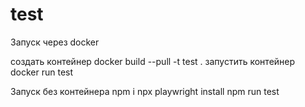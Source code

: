 # test

Запуск через docker

создать контейнер docker build --pull -t test .
запустить контейнер docker run test

Запуск без контейнера
npm i
npx playwright install
npm run test
